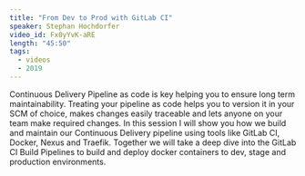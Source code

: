 ```yaml
---
title: "From Dev to Prod with GitLab CI"
speaker: Stephan Hochdorfer
video_id: Fx0yYvK-aRE
length: "45:50"
tags:
  - videos
  - 2019
---
```


Continuous Delivery Pipeline as code is key helping you to ensure long term maintainability. Treating your pipeline as code helps you to version it in your SCM of choice, makes changes easily traceable and lets anyone on your team make required changes. In this session I will show you how we build and maintain our Continuous Delivery pipeline using tools like GitLab CI, Docker, Nexus and Traefik. Together we will take a deep dive into the GitLab CI Build Pipelines to build and deploy docker containers to dev, stage and production environments.
